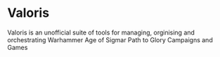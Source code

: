 # Valoris
Valoris is an unofficial suite of tools for managing, orginising and orchestrating Warhammer Age of Sigmar Path to Glory Campaigns and Games
